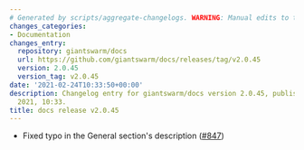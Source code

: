 ```yaml
---
# Generated by scripts/aggregate-changelogs. WARNING: Manual edits to this files will be overwritten.
changes_categories:
- Documentation
changes_entry:
  repository: giantswarm/docs
  url: https://github.com/giantswarm/docs/releases/tag/v2.0.45
  version: 2.0.45
  version_tag: v2.0.45
date: '2021-02-24T10:33:50+00:00'
description: Changelog entry for giantswarm/docs version 2.0.45, published on 24 February
  2021, 10:33.
title: docs release v2.0.45
---
```


- Fixed typo in the General section's description ([#847](https://github.com/giantswarm/docs/pull/847))
